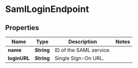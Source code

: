 

# SamlLoginEndpoint

## Properties

Name | Type | Description | Notes
------------ | ------------- | ------------- | -------------
**name** | **String** | ID of the SAML service. | 
**loginURL** | **String** | Single Sign-On URL. | 



